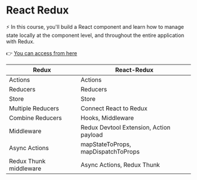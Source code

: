 # React Redux

⚡ In this course, you'll build a React component and learn how to manage state locally at the component level, and throughout the entire application with Redux.

👉 [You can access from here](https://youtube.com/playlist?list=PLC3y8-rFHvwheJHvseC3I0HuYI2f46oAK)

| Redux | React-Redux |
| ------------------------- | ------------------------- |
| Actions  |  Actions |
| Reducers  |  Reducers |
| Store  |  Store |
| Multiple Reducers  |  Connect React to Redux |
| Combine Reducers  |  Hooks, Middleware |
| Middleware  |  Redux Devtool Extension, Action payload |
| Async Actions  |  mapStateToProps, mapDispatchToProps |
| Redux Thunk middleware  |  Async Actions, Redux Thunk |